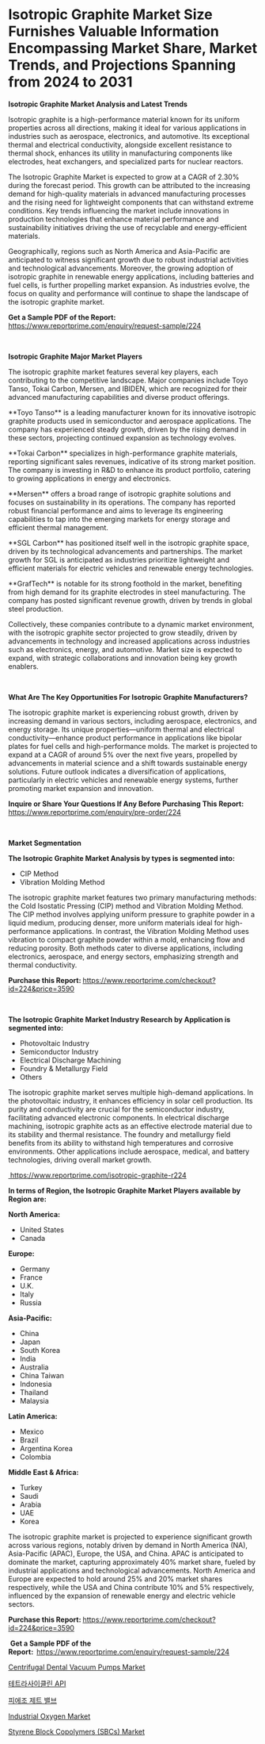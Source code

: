 <p><h1>Isotropic Graphite Market Size Furnishes Valuable Information Encompassing Market Share, Market Trends, and Projections Spanning from 2024 to 2031</h1></p><p><strong>Isotropic Graphite Market Analysis and Latest Trends</strong></p>
<p><p>Isotropic graphite is a high-performance material known for its uniform properties across all directions, making it ideal for various applications in industries such as aerospace, electronics, and automotive. Its exceptional thermal and electrical conductivity, alongside excellent resistance to thermal shock, enhances its utility in manufacturing components like electrodes, heat exchangers, and specialized parts for nuclear reactors.</p><p>The Isotropic Graphite Market is expected to grow at a CAGR of 2.30% during the forecast period. This growth can be attributed to the increasing demand for high-quality materials in advanced manufacturing processes and the rising need for lightweight components that can withstand extreme conditions. Key trends influencing the market include innovations in production technologies that enhance material performance and sustainability initiatives driving the use of recyclable and energy-efficient materials.</p><p>Geographically, regions such as North America and Asia-Pacific are anticipated to witness significant growth due to robust industrial activities and technological advancements. Moreover, the growing adoption of isotropic graphite in renewable energy applications, including batteries and fuel cells, is further propelling market expansion. As industries evolve, the focus on quality and performance will continue to shape the landscape of the isotropic graphite market.</p></p>
<p><strong>Get a Sample PDF of the Report:&nbsp;</strong> <a href="https://www.reportprime.com/enquiry/request-sample/224">https://www.reportprime.com/enquiry/request-sample/224</a></p>
<p>&nbsp;</p>
<p><strong>Isotropic Graphite Major Market Players</strong></p>
<p><p>The isotropic graphite market features several key players, each contributing to the competitive landscape. Major companies include Toyo Tanso, Tokai Carbon, Mersen, and IBIDEN, which are recognized for their advanced manufacturing capabilities and diverse product offerings.</p><p>**Toyo Tanso** is a leading manufacturer known for its innovative isotropic graphite products used in semiconductor and aerospace applications. The company has experienced steady growth, driven by the rising demand in these sectors, projecting continued expansion as technology evolves.</p><p>**Tokai Carbon** specializes in high-performance graphite materials, reporting significant sales revenues, indicative of its strong market position. The company is investing in R&D to enhance its product portfolio, catering to growing applications in energy and electronics.</p><p>**Mersen** offers a broad range of isotropic graphite solutions and focuses on sustainability in its operations. The company has reported robust financial performance and aims to leverage its engineering capabilities to tap into the emerging markets for energy storage and efficient thermal management.</p><p>**SGL Carbon** has positioned itself well in the isotropic graphite space, driven by its technological advancements and partnerships. The market growth for SGL is anticipated as industries prioritize lightweight and efficient materials for electric vehicles and renewable energy technologies.</p><p>**GrafTech** is notable for its strong foothold in the market, benefiting from high demand for its graphite electrodes in steel manufacturing. The company has posted significant revenue growth, driven by trends in global steel production.</p><p>Collectively, these companies contribute to a dynamic market environment, with the isotropic graphite sector projected to grow steadily, driven by advancements in technology and increased applications across industries such as electronics, energy, and automotive. Market size is expected to expand, with strategic collaborations and innovation being key growth enablers.</p></p>
<p>&nbsp;</p>
<p><strong>What Are The Key Opportunities For Isotropic Graphite Manufacturers?</strong></p>
<p><p>The isotropic graphite market is experiencing robust growth, driven by increasing demand in various sectors, including aerospace, electronics, and energy storage. Its unique properties—uniform thermal and electrical conductivity—enhance product performance in applications like bipolar plates for fuel cells and high-performance molds. The market is projected to expand at a CAGR of around 5% over the next five years, propelled by advancements in material science and a shift towards sustainable energy solutions. Future outlook indicates a diversification of applications, particularly in electric vehicles and renewable energy systems, further promoting market expansion and innovation.</p></p>
<p><strong>Inquire or Share Your Questions If Any Before Purchasing This Report:</strong> <a href="https://www.reportprime.com/enquiry/pre-order/224">https://www.reportprime.com/enquiry/pre-order/224</a></p>
<p>&nbsp;</p>
<p><strong>Market Segmentation</strong></p>
<p><strong>The Isotropic Graphite Market Analysis by types is segmented into:</strong></p>
<p><ul><li>CIP Method</li><li>Vibration Molding Method</li></ul></p>
<p><p>The isotropic graphite market features two primary manufacturing methods: the Cold Isostatic Pressing (CIP) method and Vibration Molding Method. The CIP method involves applying uniform pressure to graphite powder in a liquid medium, producing denser, more uniform materials ideal for high-performance applications. In contrast, the Vibration Molding Method uses vibration to compact graphite powder within a mold, enhancing flow and reducing porosity. Both methods cater to diverse applications, including electronics, aerospace, and energy sectors, emphasizing strength and thermal conductivity.</p></p>
<p><strong>Purchase this Report:&nbsp;</strong><a href="https://www.reportprime.com/checkout?id=224&price=3590">https://www.reportprime.com/checkout?id=224&price=3590</a></p>
<p>&nbsp;</p>
<p><strong>The Isotropic Graphite Market Industry Research by Application is segmented into:</strong></p>
<p><ul><li>Photovoltaic Industry</li><li>Semiconductor Industry</li><li>Electrical Discharge Machining</li><li>Foundry & Metallurgy Field</li><li>Others</li></ul></p>
<p><p>The isotropic graphite market serves multiple high-demand applications. In the photovoltaic industry, it enhances efficiency in solar cell production. Its purity and conductivity are crucial for the semiconductor industry, facilitating advanced electronic components. In electrical discharge machining, isotropic graphite acts as an effective electrode material due to its stability and thermal resistance. The foundry and metallurgy field benefits from its ability to withstand high temperatures and corrosive environments. Other applications include aerospace, medical, and battery technologies, driving overall market growth.</p></p>
<p><a href="https://www.reportprime.com/isotropic-graphite-r224">&nbsp;https://www.reportprime.com/isotropic-graphite-r224</a></p>
<p><strong>In terms of Region, the Isotropic Graphite Market Players available by Region are:</strong></p>
<p>
    <p> <strong> North America: </strong>
        <ul>
            <li>United States</li>
            <li>Canada</li>
        </ul>
        </p> 
    <p> <strong> Europe: </strong>
        <ul>
            <li>Germany</li>
            <li>France</li>
            <li>U.K.</li>
            <li>Italy</li>
            <li>Russia</li>
        </ul>
        </p> 
    <p> <strong> Asia-Pacific: </strong>
        <ul>
            <li>China</li>
            <li>Japan</li>
            <li>South Korea</li>
            <li>India</li>
            <li>Australia</li>
            <li>China Taiwan</li>
            <li>Indonesia</li>
            <li>Thailand</li>
            <li>Malaysia</li>
        </ul>
        </p> 
    <p> <strong> Latin America: </strong>
        <ul>
            <li>Mexico</li>
            <li>Brazil</li>
            <li>Argentina Korea</li>
            <li>Colombia</li>
        </ul>
        </p> 
    <p> <strong> Middle East & Africa: </strong>
        <ul>
            <li>Turkey</li>
            <li>Saudi</li>
            <li>Arabia</li>
            <li>UAE</li>
            <li>Korea</li>
        </ul>
    </p>
    </p>
<p><p>The isotropic graphite market is projected to experience significant growth across various regions, notably driven by demand in North America (NA), Asia-Pacific (APAC), Europe, the USA, and China. APAC is anticipated to dominate the market, capturing approximately 40% market share, fueled by industrial applications and technological advancements. North America and Europe are expected to hold around 25% and 20% market shares respectively, while the USA and China contribute 10% and 5% respectively, influenced by the expansion of renewable energy and electric vehicle sectors.</p></p>
<p><strong>Purchase this Report: </strong><a href="https://www.reportprime.com/checkout?id=224&price=3590">https://www.reportprime.com/checkout?id=224&price=3590</a></p>
<p>&nbsp;<strong>Get a Sample PDF of the Report:&nbsp;&nbsp;</strong><a href="https://www.reportprime.com/enquiry/request-sample/224">https://www.reportprime.com/enquiry/request-sample/224</a></p>
<p><strong></strong></p>
<p><p><a href="https://www.linkedin.com/pulse/centrifugal-dental-vacuum-pumps-market-research-report-forecast-ihvue?trackingId=%2BJ9L5oUGRciOjLnBL0uiNQ%3D%3D">Centrifugal Dental Vacuum Pumps Market</a></p><p><a href="https://medium.com/@marielesch2023/%EA%B8%80%EB%A1%9C%EB%B2%8C-%ED%85%8C%ED%8A%B8%EB%9D%BC%EC%82%AC%EC%9D%B4%ED%81%B4%EB%A6%B0-api-%EC%8B%9C%EC%9E%A5-%EB%B6%84%EC%84%9D-%ED%8A%B8%EB%A0%8C%EB%93%9C-%EC%A0%84%EB%A7%9D-%EB%B0%8F-%EC%84%B1%EC%9E%A5-%EA%B8%B0%ED%9A%8C-2024-2031-146%ED%8E%98%EC%9D%B4%EC%A7%80-%EB%B3%B4%EA%B3%A0%EC%84%9C-31a795457615">테트라사이클린 API</a></p><p><a href="https://medium.com/@marielesch2023/%EC%A0%84-%EC%84%B8%EA%B3%84-%ED%94%BC%EC%A1%B0-%EC%A0%AF-%EB%B0%B8%EB%B8%8C-%EC%8B%9C%EC%9E%A5-%EB%8F%99%ED%96%A5%EC%97%90-%EB%8C%80%ED%95%9C-%EC%A0%84%EB%9E%B5%EC%A0%81-%ED%86%B5%EC%B0%B0%EB%A0%A5-2024-2031-145%ED%8E%98%EC%9D%B4%EC%A7%80%EC%97%90-%EA%B1%B8%EC%B3%90-%EB%8B%A4%EB%A3%B8-f42218b02724">피에조 제트 밸브</a></p><p><a href="https://github.com/rahu1506/Market-Research-Report-List-5/blob/main/industrial-oxygen-market.md">Industrial Oxygen Market</a></p><p><a href="https://issuu.com/reportprime-2/docs/styrene-block-copolymers-sbcs-marke_196c4291677408">Styrene Block Copolymers (SBCs) Market</a></p></p>